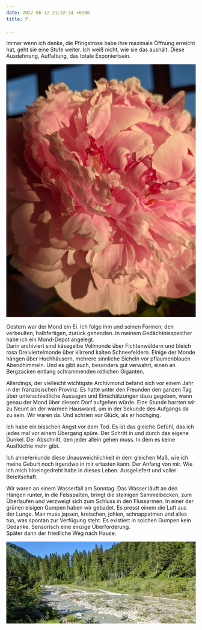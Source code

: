 ```yaml
---
date: 2022-06-12 21:32:34 +0200
title: P.

---
```

Immer wenn ich denke, die Pfingstrose habe ihre maximale Öffnung erreicht hat, geht sie eine Stufe weiter. Ich weiß nicht, wie sie das aushält. Diese Ausdehnung, Auffaltung, das totale Exponiertsein. 

![](/uploads/pfingstrose-3.jpg)

Gestern war der Mond ein Ei. Ich folge ihm und seinen Formen; den verbeulten,  halbfertigen,  zurück gehenden. In meinem Gedächtnisspeicher habe ich ein Mond-Depot angelegt.   
Darin archiviert sind käsegelbe Vollmonde über Fichtenwäldern und bleich rosa Dreiviertelmonde über klirrend kalten Schneefeldern. Einige der Monde hängen über Hochhäusern, mehrere sinnliche Sicheln vor pflaumenblauen Abendhimmeln. Und es gibt auch, besonders gut verwahrt, einen an Bergzacken entlang schrammenden rötlichen Giganten.

  
Allerdings, der vielleicht wichtigste Archivmond befand sich vor einem Jahr in der französischen Provinz. Es hatte unter den Freunden den ganzen Tag über unterschiedliche Aussagen und Einschätzungen dazu gegeben, wann genau der Mond über diesem Dorf aufgehen würde. Eine Stunde harrten wir zu Neunt an der warmen Hauswand, um in der Sekunde des Aufgangs da zu sein. Wir waren da. Und schrien vor Glück, als er hochging.

Ich habe ein bisschen Angst vor dem Tod. Es ist das gleiche Gefühl, das ich jedes mal vor einem Übergang spüre. Der Schritt in und durch das eigene Dunkel. Der Abschnitt, den jeder allein gehen muss. In dem es keine Ausflüchte mehr gibt. 

Ich ahne/erkunde diese Unausweichlichkeit in dem gleichen Maß, wie ich meine Geburt noch irgendwo in mir ertasten kann. Der Anfang von mir. Wie ich mich hineingedreht habe in dieses Leben. Ausgeliefert und voller Bereitschaft.

Wir waren an einem Wasserfall am Sonntag. Das Wasser läuft an den Hängen runter, in die Felsspalten, bringt die steinigen Sammelbecken, zum Überlaufen und verzweigt sich zum Schluss in den Flussarmen. In einer der grünen eisigen Gumpen haben wir gebadet. Es presst einem die Luft aus der Lunge. Man muss japsen, kreischen, johlen, schnappatmen und alles tun, was spontan zur Verfügung steht. Es existiert in solchen Gumpen kein Gedanke. Sensorisch eine einzige Überforderung.   
Später dann der friedliche Weg nach Hause. 

![](/uploads/flusslauf-1.jpg)
